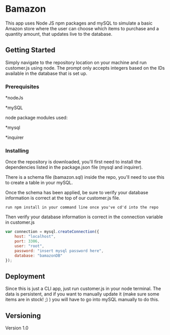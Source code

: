 # Bamazon

This app uses Node JS npm packages and mySQL to simulate a basic Amazon store where the user can choose which items to purchase and a quantity amount, that updates live to the database.

## Getting Started

Simply navigate to the repository location on your machine and run customer.js using node. The prompt only accepts integers based on the IDs available in the database that is set up.

### Prerequisites

  *nodeJs


  *mySQL 

node package modules used:


  *mysql


  *inquirer 

### Installing

Once the repository is downloaded, you'll first need to install the dependencies listed in the package.json file (mysql and inquirer).

There is a schema file (bamazon.sql) inside the repo, you'll need to use this to create a table in your mySQL.

Once the schema has been applied, be sure to verify your database information is correct at the top of our customer.js file.



```
run npm install in your command line once you've cd'd into the repo
```

Then verify your database information is correct in the connection variable in customer.js


```javascript
var connection = mysql.createConnection({
    host: "localhost",
    port: 3306,
    user: "root",
    password: "insert mysql password here",
    database: "bamazonDB"
});
```


## Deployment

Since this is just a CLI app, just run customer.js in your node terminal. The data is persistent, and if you want to manually update it (make sure some items are in stock! ;) ) you will have to go into mySQL manually to do this. 


## Versioning

Version 1.0

